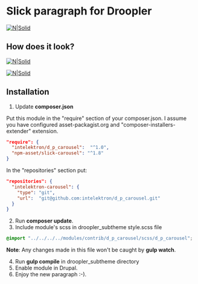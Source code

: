# Slick paragraph for Droopler #
[![N|Solid](http://intelektron.pl/logo.svg)](http://intelektron.pl)

## How does it look? ##

[![N|Solid](http://intelektron.pl/static/intelektron-slick-1.png)](http://intelektron.pl/static/intelektron-slick-1.png)

[![N|Solid](http://intelektron.pl/static/intelektron-slick-2.png)](http://intelektron.pl/static/intelektron-slick-2.png)

## Installation ##

1. Update **composer.json**

Put this module in the "require" section of your composer.json. I assume you have configured asset-packagist.org and "composer-installers-extender" extension.

```json
"require": {
  "intelektron/d_p_carousel":  "^1.0",
  "npm-asset/slick-carousel": "^1.8"
}
```

In the "repositories" section put:

```json
"repositories": {
  "intelektron-carousel": {
    "type": "git",
    "url":  "git@github.com:intelektron/d_p_carousel.git"
  }
}
```

2. Run **composer update**.
3. Include module's scss in droopler_subtheme style.scss file

```scss
@import "../../../../modules/contrib/d_p_carousel/scss/d_p_carousel";
```

**Note**: Any changes made in this file won't be caught by **gulp watch**.

4. Run **gulp compile** in droopler_subtheme directory
5. Enable module in Drupal.
6. Enjoy the new paragraph :-).
